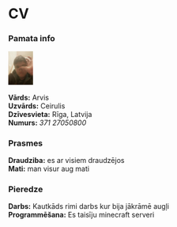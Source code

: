 # **CV**  
### **Pamata info**
<img src="Renart.jpg" width="10%">  
  
**Vārds:** Arvis      
**Uzvārds:** Ceirulis  
**Dzīvesvieta:** Rīga, Latvija  
**Numurs:** *371 27050800*  
### **Prasmes**  
**Draudziba:** es ar visiem draudzējos  
**Mati:** man visur aug mati
### **Pieredze**  
**Darbs:** Kautkāds rimi darbs kur bija jākrāmē augļi  
**Programmēšana:** Es taisīju minecraft serveri  
